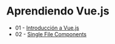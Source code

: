 # Aprendiendo Vue.js

- 01 - [Introducción a Vue.js](01-vue-first-step)
- 02 - [Single File Components](02-single-file-component)
